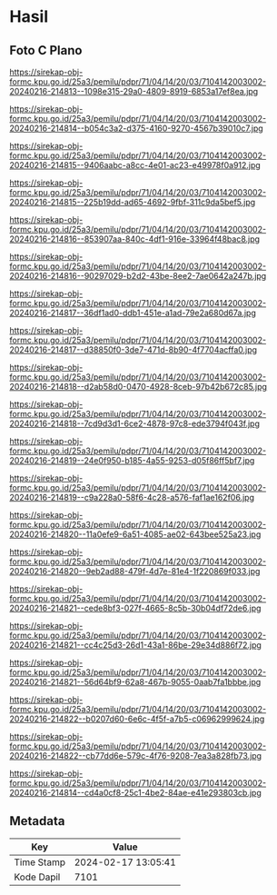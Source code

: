 # Hasil

## Foto C Plano

https://sirekap-obj-formc.kpu.go.id/25a3/pemilu/pdpr/71/04/14/20/03/7104142003002-20240216-214813--1098e315-29a0-4809-8919-6853a17ef8ea.jpg

https://sirekap-obj-formc.kpu.go.id/25a3/pemilu/pdpr/71/04/14/20/03/7104142003002-20240216-214814--b054c3a2-d375-4160-9270-4567b39010c7.jpg

https://sirekap-obj-formc.kpu.go.id/25a3/pemilu/pdpr/71/04/14/20/03/7104142003002-20240216-214815--9406aabc-a8cc-4e01-ac23-e49978f0a912.jpg

https://sirekap-obj-formc.kpu.go.id/25a3/pemilu/pdpr/71/04/14/20/03/7104142003002-20240216-214815--225b19dd-ad65-4692-9fbf-311c9da5bef5.jpg

https://sirekap-obj-formc.kpu.go.id/25a3/pemilu/pdpr/71/04/14/20/03/7104142003002-20240216-214816--853907aa-840c-4df1-916e-33964f48bac8.jpg

https://sirekap-obj-formc.kpu.go.id/25a3/pemilu/pdpr/71/04/14/20/03/7104142003002-20240216-214816--90297029-b2d2-43be-8ee2-7ae0642a247b.jpg

https://sirekap-obj-formc.kpu.go.id/25a3/pemilu/pdpr/71/04/14/20/03/7104142003002-20240216-214817--36df1ad0-ddb1-451e-a1ad-79e2a680d67a.jpg

https://sirekap-obj-formc.kpu.go.id/25a3/pemilu/pdpr/71/04/14/20/03/7104142003002-20240216-214817--d38850f0-3de7-471d-8b90-4f7704acffa0.jpg

https://sirekap-obj-formc.kpu.go.id/25a3/pemilu/pdpr/71/04/14/20/03/7104142003002-20240216-214818--d2ab58d0-0470-4928-8ceb-97b42b672c85.jpg

https://sirekap-obj-formc.kpu.go.id/25a3/pemilu/pdpr/71/04/14/20/03/7104142003002-20240216-214818--7cd9d3d1-6ce2-4878-97c8-ede3794f043f.jpg

https://sirekap-obj-formc.kpu.go.id/25a3/pemilu/pdpr/71/04/14/20/03/7104142003002-20240216-214819--24e0f950-b185-4a55-9253-d05f86ff5bf7.jpg

https://sirekap-obj-formc.kpu.go.id/25a3/pemilu/pdpr/71/04/14/20/03/7104142003002-20240216-214819--c9a228a0-58f6-4c28-a576-faf1ae162f06.jpg

https://sirekap-obj-formc.kpu.go.id/25a3/pemilu/pdpr/71/04/14/20/03/7104142003002-20240216-214820--11a0efe9-6a51-4085-ae02-643bee525a23.jpg

https://sirekap-obj-formc.kpu.go.id/25a3/pemilu/pdpr/71/04/14/20/03/7104142003002-20240216-214820--9eb2ad88-479f-4d7e-81e4-1f220869f033.jpg

https://sirekap-obj-formc.kpu.go.id/25a3/pemilu/pdpr/71/04/14/20/03/7104142003002-20240216-214821--cede8bf3-027f-4665-8c5b-30b04df72de6.jpg

https://sirekap-obj-formc.kpu.go.id/25a3/pemilu/pdpr/71/04/14/20/03/7104142003002-20240216-214821--cc4c25d3-26d1-43a1-86be-29e34d886f72.jpg

https://sirekap-obj-formc.kpu.go.id/25a3/pemilu/pdpr/71/04/14/20/03/7104142003002-20240216-214821--56d64bf9-62a8-467b-9055-0aab7fa1bbbe.jpg

https://sirekap-obj-formc.kpu.go.id/25a3/pemilu/pdpr/71/04/14/20/03/7104142003002-20240216-214822--b0207d60-6e6c-4f5f-a7b5-c06962999624.jpg

https://sirekap-obj-formc.kpu.go.id/25a3/pemilu/pdpr/71/04/14/20/03/7104142003002-20240216-214822--cb77dd6e-579c-4f76-9208-7ea3a828fb73.jpg

https://sirekap-obj-formc.kpu.go.id/25a3/pemilu/pdpr/71/04/14/20/03/7104142003002-20240216-214814--cd4a0cf8-25c1-4be2-84ae-e41e293803cb.jpg


## Metadata

| Key        | Value               |
| ---------- | ------------------- |
| Time Stamp | 2024-02-17 13:05:41 |
| Kode Dapil | 7101                |



